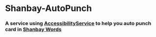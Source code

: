 # Shanbay-AutoPunch
### A service using [AccessibilityService](https://developer.android.com/reference/android/accessibilityservice/AccessibilityService.html) to help you auto punch card in [Shanbay Words](https://www.shanbay.com)
